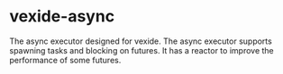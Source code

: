 # vexide-async

The async executor designed for vexide.
The async executor supports spawning tasks and blocking on futures.
It has a reactor to improve the performance of some futures.
